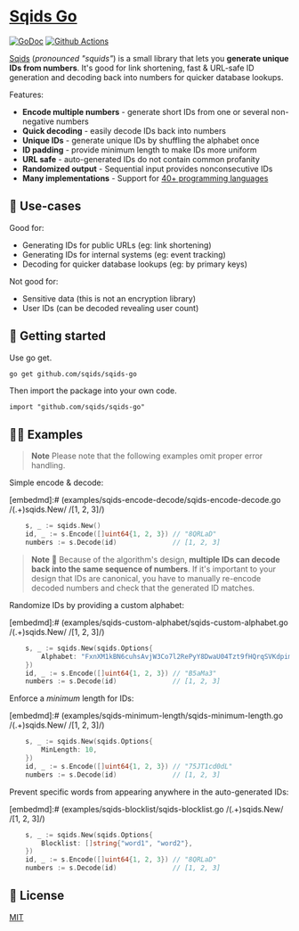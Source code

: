 # [Sqids Go](https://sqids.org/go)

[![GoDoc](https://godoc.org/github.com/sqids/sqids-go?status.svg)](https://godoc.org/github.com/sqids/sqids-go)
[![Github Actions](https://img.shields.io/github/actions/workflow/status/sqids/sqids-go/tests.yml)](https://github.com/sqids/sqids-go/actions)

[Sqids](https://sqids.org/go) (*pronounced "squids"*) is a small library that lets you **generate unique IDs from numbers**. It's good for link shortening, fast & URL-safe ID generation and decoding back into numbers for quicker database lookups.

Features:

- **Encode multiple numbers** - generate short IDs from one or several non-negative numbers
- **Quick decoding** - easily decode IDs back into numbers
- **Unique IDs** - generate unique IDs by shuffling the alphabet once
- **ID padding** - provide minimum length to make IDs more uniform
- **URL safe** - auto-generated IDs do not contain common profanity
- **Randomized output** - Sequential input provides nonconsecutive IDs
- **Many implementations** - Support for [40+ programming languages](https://sqids.org/)

## 🧰 Use-cases

Good for:

- Generating IDs for public URLs (eg: link shortening)
- Generating IDs for internal systems (eg: event tracking)
- Decoding for quicker database lookups (eg: by primary keys)

Not good for:

- Sensitive data (this is not an encryption library)
- User IDs (can be decoded revealing user count)

## 🚀 Getting started

Use go get.

```bash
go get github.com/sqids/sqids-go
```

Then import the package into your own code.

```golang
import "github.com/sqids/sqids-go"
```

## 👩‍💻 Examples

> **Note**
> Please note that the following examples omit proper error handling.

Simple encode & decode:

[embedmd]:# (examples/sqids-encode-decode/sqids-encode-decode.go /(.+)sqids.New/ /\[1, 2, 3\]/)
```go
	s, _ := sqids.New()
	id, _ := s.Encode([]uint64{1, 2, 3}) // "8QRLaD"
	numbers := s.Decode(id)              // [1, 2, 3]
```

> **Note**
> 🚧 Because of the algorithm's design, **multiple IDs can decode back into the same sequence of numbers**. If it's important to your design that IDs are canonical, you have to manually re-encode decoded numbers and check that the generated ID matches.

Randomize IDs by providing a custom alphabet:

[embedmd]:# (examples/sqids-custom-alphabet/sqids-custom-alphabet.go /(.+)sqids.New/ /\[1, 2, 3\]/)
```go
	s, _ := sqids.New(sqids.Options{
		Alphabet: "FxnXM1kBN6cuhsAvjW3Co7l2RePyY8DwaU04Tzt9fHQrqSVKdpimLGIJOgb5ZE",
	})
	id, _ := s.Encode([]uint64{1, 2, 3}) // "B5aMa3"
	numbers := s.Decode(id)              // [1, 2, 3]
```

Enforce a *minimum* length for IDs:

[embedmd]:# (examples/sqids-minimum-length/sqids-minimum-length.go /(.+)sqids.New/ /\[1, 2, 3\]/)
```go
	s, _ := sqids.New(sqids.Options{
		MinLength: 10,
	})
	id, _ := s.Encode([]uint64{1, 2, 3}) // "75JT1cd0dL"
	numbers := s.Decode(id)              // [1, 2, 3]
```

Prevent specific words from appearing anywhere in the auto-generated IDs:

[embedmd]:# (examples/sqids-blocklist/sqids-blocklist.go /(.+)sqids.New/ /\[1, 2, 3\]/)
```go
	s, _ := sqids.New(sqids.Options{
		Blocklist: []string{"word1", "word2"},
	})
	id, _ := s.Encode([]uint64{1, 2, 3}) // "8QRLaD"
	numbers := s.Decode(id)              // [1, 2, 3]
```

## 📝 License

[MIT](LICENSE)
